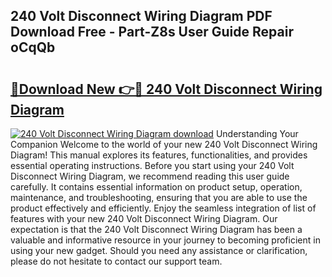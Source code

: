 ## 240 Volt Disconnect Wiring Diagram PDF Download Free - Part-Z8s User Guide Repair oCqQb

# <h2><a href="http://dfpo3fm.blite.top/?on=240+Volt+Disconnect+Wiring+Diagram">🔗Download New 👉🔴 240 Volt Disconnect Wiring Diagram</a></h2>

[![240 Volt Disconnect Wiring Diagram download](https://i.imgur.com/lujVjoI.png)](http://dfpo3fm.blite.top/?on=240+Volt+Disconnect+Wiring+Diagram)
Understanding Your Companion Welcome to the world of your new 240 Volt Disconnect Wiring Diagram! This manual explores its features, functionalities, and provides essential operating instructions. Before you start using your 240 Volt Disconnect Wiring Diagram, we recommend reading this user guide carefully. It contains essential information on product setup, operation, maintenance, and troubleshooting, ensuring that you are able to use the product effectively and efficiently. Enjoy the seamless integration of list of features with your new 240 Volt Disconnect Wiring Diagram. Our expectation is that the 240 Volt Disconnect Wiring Diagram has been a valuable and informative resource in your journey to becoming proficient in using your new gadget. Should you need any assistance or clarification, please do not hesitate to contact our support team.
